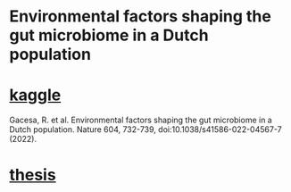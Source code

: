 # Environmental factors shaping the gut microbiome in a Dutch population
# [kaggle](https://www.kaggle.com/datasets/linzey/environmental-factors-of-intestinal-microflora)  
Gacesa, R. et al. Environmental factors shaping the gut microbiome in a Dutch population. Nature 604, 732-739, doi:10.1038/s41586-022-04567-7 (2022).
# [thesis](https://www.nature.com/articles/s41586-022-04567-7)  






































































































